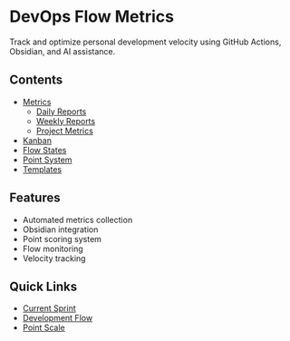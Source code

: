 # DevOps Flow Metrics

Track and optimize personal development velocity using GitHub Actions, Obsidian, and AI assistance.

## Contents
- [Metrics](/metrics/README.md)
  - [Daily Reports](/metrics/daily/README.md)
  - [Weekly Reports](/metrics/weekly/README.md)
  - [Project Metrics](/metrics/projects/README.md)
- [Kanban](/kanban/README.md)
- [Flow States](/flows/README.md)
- [Point System](/points/README.md)
- [Templates](/templates/README.md)

## Features
- Automated metrics collection 
- Obsidian integration
- Point scoring system
- Flow monitoring
- Velocity tracking

## Quick Links
- [Current Sprint](kanban/current-sprint.md)
- [Development Flow](flows/development.md)
- [Point Scale](points/scale.md)
